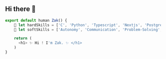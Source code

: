 ## Hi there 👋

```ts
export default human Zak() {
    🔭 let hardSkills = ['C', 'Python', 'Typescript', 'Nextjs', 'PostgreSQL', 'C++', 'Docker', 'Shell', 'Makefile'];
    🌱 let softSkills = ['Autonomy', 'Communication', 'Problem-Solving', 'Adaptability', 'Teamwork', 'Empathy', 'Creativity']

    return (
      <h1> ✨ Hi ! I'm Zak. ✨ </h1>
    )
}
```

<!--
**WallBlade/WallBlade** is a ✨ _special_ ✨ repository because its `README.md` (this file) appears on your GitHub profile.

Here are some ideas to get you started:

- 🔭 I’m currently working on ...
- 🌱 I’m currently learning ...
- 👯 I’m looking to collaborate on ...
- 🤔 I’m looking for help with ...
- 💬 Ask me about ...
- 📫 How to reach me: ...
- 😄 Pronouns: ...
- ⚡ Fun fact: ...
-->
